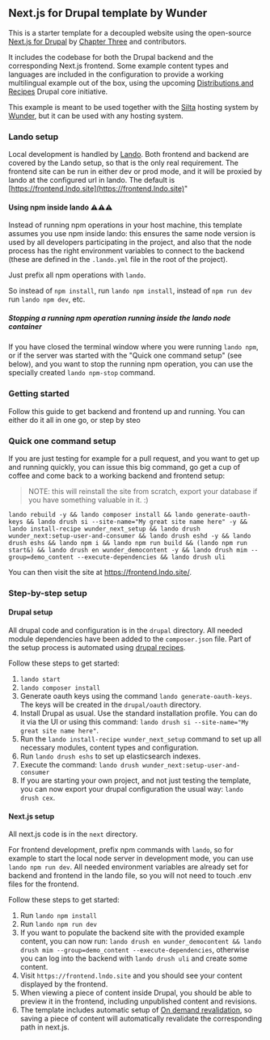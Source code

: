 ## Next.js for Drupal template by Wunder

This is a starter template for a decoupled website using the open-source [Next.js for Drupal](https://next-drupal.org/) 
by [Chapter Three](https://www.chapterthree.com) and contributors.

It includes the codebase for both the Drupal backend and the corresponding Next.js frontend. 
Some example content types and languages are included in the configuration to provide a working multilingual example out of the box, using the upcoming
[Distributions and Recipes](https://www.drupal.org/about/core/strategic-initiatives-distributions-and-recipes) Drupal core initiative.

This example is meant to be used together with the [Silta](https://wunderio.github.io/silta/) hosting system by [Wunder](https://www.wunder.io), but it can be used with any hosting system.

### Lando setup

Local development is handled by [Lando](https://lando.dev/). Both frontend and backend are covered by the Lando setup,
so that is the only real requirement. The frontend site can be run in either dev or prod mode, 
and it will be proxied by lando at the configured url in lando. The default is [https://frontend.lndo.site](https://frontend.lndo.site)"

#### Using npm inside lando ⚠️⚠️⚠️

Instead of running npm operations in your host machine, this template assumes you use npm inside lando: this ensures 
the same node version is used  by all developers participating in the project, and also that the node process has the 
right environment variables to connect to the backend (these are defined in the `.lando.yml` file in the root of the project).

Just prefix all npm operations with `lando`.

So instead of `npm install`, run `lando npm install`, instead of `npm run dev` run `lando npm dev`, etc. 

##### Stopping a running npm operation running inside the lando node container

If you have closed the terminal window where you were running `lando npm`, or if the server was started with the "Quick one command setup" (see below), and you want 
to stop the running npm operation, you can use the specially created `lando npm-stop` command.

### Getting started

Follow this guide to get backend and frontend up and running. You can either do it all in one go, or step by steo

### Quick one command setup

If you are just testing for example for a pull request, and you want to get up and running quickly, you can issue this big command, go get a cup of coffee and come back to a working backend and frontend setup:

> NOTE: this will reinstall the site from scratch, export your database if you have something valuable in it. :)

```
lando rebuild -y && lando composer install && lando generate-oauth-keys && lando drush si --site-name="My great site name here" -y && lando install-recipe wunder_next_setup && lando drush wunder_next:setup-user-and-consumer && lando drush eshd -y && lando drush eshs && lando npm i && lando npm run build && (lando npm run start&) && lando drush en wunder_democontent -y && lando drush mim --group=demo_content --execute-dependencies && lando drush uli
```

You can then visit the site at https://frontend.lndo.site/.

### Step-by-step setup

#### Drupal setup

All drupal code and configuration is in the `drupal` directory.
All needed module dependencies have been added to the `composer.json` file.
Part of the setup process is automated using [drupal recipes](https://www.drupal.org/project/distributions_recipes).

Follow these steps to get started:

1. `lando start`
2. `lando composer install`
3. Generate oauth keys using the command `lando generate-oauth-keys`. The keys will be created in the `drupal/oauth` directory.
4. Install Drupal as usual. Use the standard installation profile. You can do it via the UI or using this command: `lando drush si --site-name="My great site name here"`.
5. Run the `lando install-recipe wunder_next_setup` command to set up all necessary modules, content types and configuration.
6. Run `lando drush eshs` to set up elasticsearch indexes.
7. Execute the command: `lando drush wunder_next:setup-user-and-consumer`
8. If you are starting your own project, and not just testing the template, you can now export your drupal configuration the usual way: `lando drush cex`.

#### Next.js setup

All next.js code  is in the `next` directory.

For frontend development, prefix npm commands with `lando`, so for example to start the
local node server in development mode, you can use `lando npm run dev`. All needed environment variables are already
set for backend and frontend in the lando file, so you will not need to touch .env files for the frontend.

Follow these steps to get started:

1. Run `lando npm install`
2. Run `lando npm run dev`
3. If you want to populate the backend site with the provided example content, you can now run: `lando drush en wunder_democontent && lando drush mim --group=demo_content --execute-dependencies`,  otherwise you can log into the backend with `lando drush uli` and create some content.
4. Visit `https://frontend.lndo.site` and you should see your content displayed by the frontend.
5. When viewing a piece of content inside Drupal, you should be able to preview it in the frontend, including unpublished content and revisions.
6. The template includes automatic setup of [On demand revalidation](https://next-drupal.org/learn/on-demand-revalidation), so saving a piece of content will automatically revalidate the corresponding path in next.js.